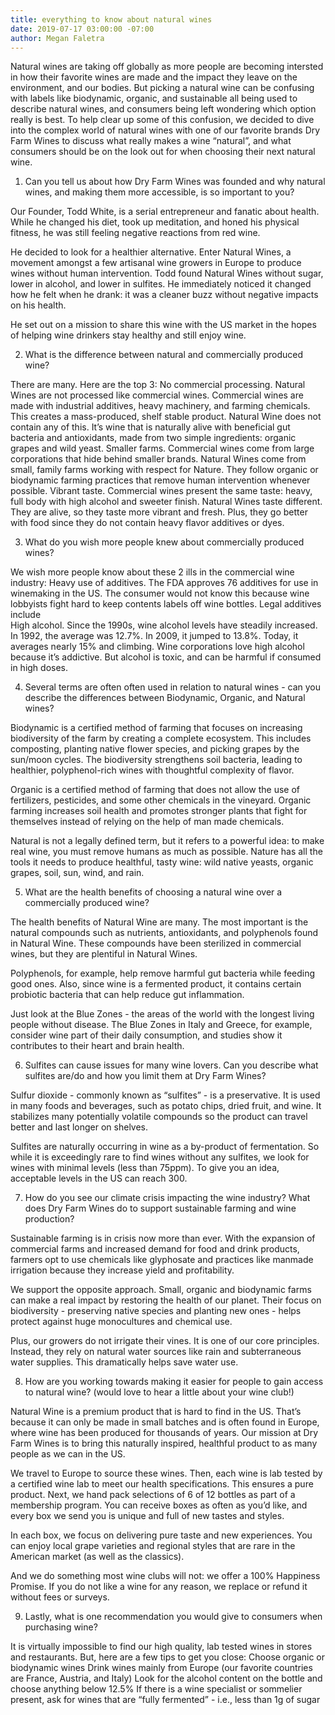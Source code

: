 ```yaml
---
title: everything to know about natural wines
date: 2019-07-17 03:00:00 -07:00
author: Megan Faletra
---
```


Natural wines are taking off globally as more people are becoming intersted in how their favorite wines are made and the impact they leave on the environment, and our bodies. But picking a natural wine can be confusing with labels like biodynamic, organic, and sustainable all being used to describe natural wines, and consumers being left wondering which option really is best. To help clear up some of this confusion, we decided to dive into the complex world of natural wines with one of our favorite brands Dry Farm Wines to discuss what really makes a wine “natural”, and what consumers should be on the look out for when choosing their next natural wine.

1. Can you tell us about how Dry Farm Wines was founded and why natural wines, and making them more accessible, is so important to you?


Our Founder, Todd White, is a serial entrepreneur and fanatic about health. While he changed his diet, took up meditation, and honed his physical fitness, he was still feeling negative reactions from red wine. 

He decided to look for a healthier alternative. Enter Natural Wines, a movement amongst a few artisanal wine growers in Europe to produce wines without human intervention. Todd found Natural Wines without sugar, lower in alcohol, and lower in sulfites. He immediately noticed it changed how he felt when he drank: it was a cleaner buzz without negative impacts on his health. 

He set out on a mission to share this wine with the US market in the hopes of helping wine drinkers stay healthy and still enjoy wine. 

2. What is the difference between natural and commercially produced wine?

There are many. Here are the top 3:
No commercial processing. Natural Wines are not processed like commercial wines. Commercial wines are made with industrial additives, heavy machinery, and farming chemicals. This creates a mass-produced, shelf stable product. Natural Wine does not contain any of this. It’s wine that is naturally alive with beneficial gut bacteria and antioxidants, made from two simple ingredients: organic grapes and wild yeast. 
Smaller farms. Commercial wines come from large corporations that hide behind smaller brands. Natural Wines come from small, family farms working with respect for Nature. They follow organic or biodynamic farming practices that remove human intervention whenever possible.
Vibrant taste. Commercial wines present the same taste: heavy, full body with high alcohol and sweeter finish. Natural Wines taste different. They are alive, so they taste more vibrant and fresh. Plus, they go better with food since they do not contain heavy flavor additives or dyes.    


3. What do you wish more people knew about commercially produced wines?


We wish more people know about these 2 ills in the commercial wine industry: 
Heavy use of additives. The FDA approves 76 additives for use in winemaking in the US. The consumer would not know this because wine lobbyists fight hard to keep contents labels off wine bottles. Legal additives include  
High alcohol. Since the 1990s, wine alcohol levels have steadily increased. In 1992, the average was 12.7%. In 2009, it jumped to 13.8%. Today, it averages nearly 15% and climbing. Wine corporations love high alcohol because it’s addictive. But alcohol is toxic, and can be harmful if consumed in high doses.


4. Several terms are often often used in relation to natural wines - can you describe the differences between Biodynamic, Organic, and Natural wines?

Biodynamic is a certified method of farming that focuses on increasing biodiversity of the farm by creating a complete ecosystem. This includes composting, planting native flower species, and picking grapes by the sun/moon cycles. The biodiversity strengthens soil bacteria, leading to healthier, polyphenol-rich wines with thoughtful complexity of flavor.

Organic is a certified method of farming that does not allow the use of fertilizers, pesticides, and some other chemicals in the vineyard. Organic farming increases soil health and promotes stronger plants that fight for themselves instead of relying on the help of man made chemicals.

Natural is not a legally defined term, but it refers to a powerful idea: to make real wine, you must remove humans as much as possible. Nature has all the tools it needs to produce healthful, tasty wine: wild native yeasts, organic grapes, soil, sun, wind, and rain.    

5. What are the health benefits of choosing a natural wine over a commercially produced wine?

The health benefits of Natural Wine are many. The most important is the natural compounds such as nutrients, antioxidants, and polyphenols found in Natural Wine. These compounds have been sterilized in commercial wines, but they are plentiful in Natural Wines. 

Polyphenols, for example, help remove harmful gut bacteria while feeding good ones. Also, since wine is a fermented product, it contains certain probiotic bacteria that can help reduce gut inflammation. 

Just look at the Blue Zones - the areas of the world with the longest living people without disease. The Blue Zones in Italy and Greece, for example, consider wine part of their daily consumption, and studies show it contributes to their heart and brain health.  


6. Sulfites can cause issues for many wine lovers. Can you describe what sulfites are/do and how you limit them at Dry Farm Wines?


Sulfur dioxide - commonly known as “sulfites” - is a preservative. It is used in many foods and beverages, such as potato chips, dried fruit, and wine. It stabilizes many potentially volatile compounds so the product can travel better and last longer on shelves. 

Sulfites are naturally occurring in wine as a by-product of fermentation. So while it is exceedingly rare to find wines without any sulfites, we look for wines with minimal levels (less than 75ppm). To give you an idea, acceptable levels in the US can reach 300. 


7. How do you see our climate crisis impacting the wine industry? What does Dry Farm Wines do to support sustainable farming and wine production?


Sustainable farming is in crisis now more than ever. With the expansion of commercial farms and increased demand for food and drink products, farmers opt to use chemicals like glyphosate and practices like manmade irrigation because they increase yield and profitability.   

We support the opposite approach. Small, organic and biodynamic farms can make a real impact by restoring the health of our planet. Their focus on biodiversity - preserving native species and planting new ones - helps protect against huge monocultures and chemical use. 

Plus, our growers do not irrigate their vines. It is one of our core principles. Instead, they rely on natural water sources like rain and subterraneous water supplies. This dramatically helps save water use. 



8. How are you working towards making it easier for people to gain access to natural wine? (would love to hear a little about your wine club!)


Natural Wine is a premium product that is hard to find in the US. That’s because it can only be made in small batches and is often found in Europe, where wine has been produced for thousands of years. Our mission at Dry Farm Wines is to bring this naturally inspired, healthful product to as many people as we can in the US. 

We travel to Europe to source these wines. Then, each wine is lab tested by a certified wine lab to meet our health specifications. This ensures a pure product.
Next, we hand pack selections of 6 of 12 bottles as part of a membership program. You can receive boxes as often as you’d like, and every box we send you is unique and full of new tastes and styles.

In each box, we focus on delivering pure taste and new experiences. You can enjoy local grape varieties and regional styles that are rare in the American market (as well as the classics). 

And we do something most wine clubs will not: we offer a 100% Happiness Promise. If you do not like a wine for any reason, we replace or refund it without fees or surveys.   


9. Lastly, what is one recommendation you would give to consumers when purchasing wine?

It is virtually impossible to find our high quality, lab tested wines in stores and restaurants. But, here are a few tips to get you close:
Choose organic or biodynamic wines
Drink wines mainly from Europe (our favorite countries are France, Austria, and Italy) 
Look for the alcohol content on the bottle and choose anything below 12.5%
If there is a wine specialist or sommelier present, ask for wines that are “fully fermented” - i.e., less than 1g of sugar 

